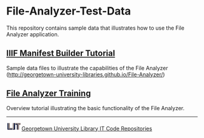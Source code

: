 # File-Analyzer-Test-Data

This repository contains sample data that illustrates how to use the File Analyzer application.

## [IIIF Manifest Builder Tutorial](iiif/README.md)

Sample data files to illustrate the capabilities of the File Analyzer (http://georgetown-university-libraries.github.io/File-Analyzer/)

## [File Analyzer Training](https://github.com/Georgetown-University-Libraries/File-Analyzer/wiki/File-Analyzer-Training-Code4Lib-2015#try-it-yourself)

Overview tutorial illustrating the basic functionality of the File Analyzer.

***
[![Georgetown University Library IT Code Repositories](https://raw.githubusercontent.com/Georgetown-University-Libraries/georgetown-university-libraries.github.io/master/LIT-logo-small.png)Georgetown University Library IT Code Repositories](http://georgetown-university-libraries.github.io/)
